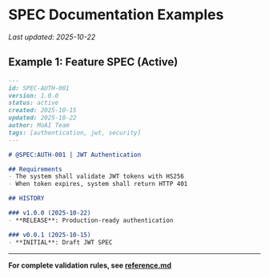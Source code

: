 # SPEC Documentation Examples

_Last updated: 2025-10-22_

## Example 1: Feature SPEC (Active)

```markdown
---
id: SPEC-AUTH-001
version: 1.0.0
status: active
created: 2025-10-15
updated: 2025-10-22
author: MoAI Team
tags: [authentication, jwt, security]
---

# @SPEC:AUTH-001 | JWT Authentication

## Requirements
- The system shall validate JWT tokens with HS256
- When token expires, system shall return HTTP 401

## HISTORY

### v1.0.0 (2025-10-22)
- **RELEASE**: Production-ready authentication

### v0.0.1 (2025-10-15)
- **INITIAL**: Draft JWT SPEC
```

---

**For complete validation rules, see [reference.md](reference.md)**
